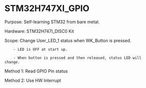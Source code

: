 # STM32H747XI_GPIO

Purpose: Self-learning STM32 from bare metal.

Hardware: STM32H747I_DISC0 Kit

Scope: Change User_LED_1 status when WK_Button is pressed.

        - LED is OFF at start up.

        - When button is pressed and then released, status LED will change.


Method 1: Read GPIO Pin status

Method 2: Use HW Interrupt 